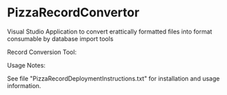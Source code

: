 # PizzaRecordConvertor
Visual Studio Application to convert erattically formatted files into format consumable by database import tools

Record Conversion Tool:

Usage Notes: 

See file "PizzaRecordDeploymentInstructions.txt" for installation and usage information. 
